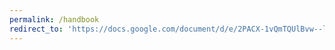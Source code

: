 ```yaml
---
permalink: /handbook
redirect_to: 'https://docs.google.com/document/d/e/2PACX-1vQmTQUlBvw--lZgoDYAxGKAeaRDEYiURTwzGBZd78KlMjdFIlYGqk_qs-PX2I8xgG_twxEX1plxVzOm/pub'
---
```

